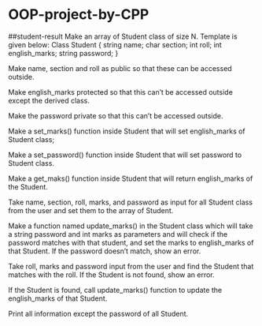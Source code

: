 # OOP-project-by-CPP

##student-result
Make an array of Student class of size N. Template is given below:
Class Student
{
string name;
char section;
int roll;
int english_marks;
string password;
}

Make name, section and roll as public so that these can be accessed outside.

Make english_marks protected so that this can’t be accessed outside except the derived class.

Make the password private so that this can’t be accessed outside.

Make a set_marks() function inside Student that will set english_marks of Student class;

Make a set_password() function inside Student that will set password to Student class.

Make a get_maks() function inside Student that will return english_marks of the Student.

Take name, section, roll, marks, and password as input for all Student class from the user and set them to the array of Student.

Make a function named update_marks() in the Student class which will take a string password and int marks as parameters and will check if the password matches with that student, and set the marks to english_marks of that Student. If the password doesn’t match, show an error.

Take roll, marks and password input from the user and find the Student that matches with the roll. If the Student is not found, show an error.

If the Student is found, call update_marks() function to update the english_marks of that Student.

Print all information except the password of all Student.
